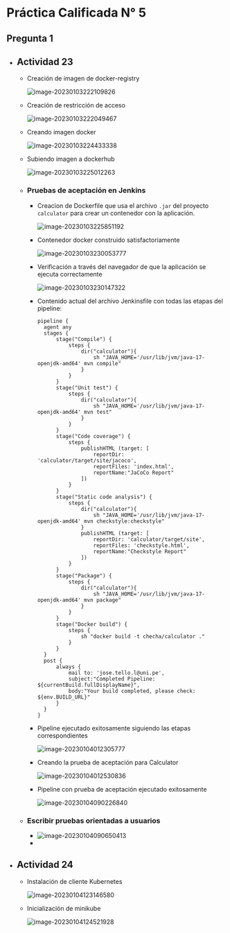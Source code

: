 # Práctica Calificada N° 5

## Pregunta 1

- ## Actividad 23

  - Creación de imagen de docker-registry

    ![image-20230103222109826](README.assets/image-20230103222109826.png)

  - Creación de restricción de acceso

    ![image-20230103222049467](README.assets/image-20230103222049467.png)

  - Creando imagen docker

    ![image-20230103224433338](README.assets/image-20230103224433338.png)

  - Subiendo imagen a dockerhub

    ![image-20230103225012263](README.assets/image-20230103225012263.png)

  - ### Pruebas de aceptación en Jenkins

    - Creacion de Dockerfile que usa el archivo `.jar` del proyecto `calculator` para crear un contenedor con la aplicación.

      ![image-20230103225851192](README.assets/image-20230103225851192.png)

    - Contenedor docker construido satisfactoriamente

      ![image-20230103230053777](README.assets/image-20230103230053777.png)

    - Verificación a través del navegador de que la aplicación se ejecuta correctamente

      ![image-20230103230147322](README.assets/image-20230103230147322.png)

    - Contenido actual del archivo Jenkinsfile con todas las etapas del pipeline:

      ```
      pipeline {
      	agent any
      	stages {
      		stage("Compile") {
      			steps {
      				dir("calculator"){
      					sh "JAVA_HOME='/usr/lib/jvm/java-17-openjdk-amd64' mvn compile"
      				}
      			}
      		}
      		stage("Unit test") {
      			steps { 
      				dir("calculator"){
      					sh "JAVA_HOME='/usr/lib/jvm/java-17-openjdk-amd64' mvn test"
      				}
      			}
      		}
      		stage("Code coverage") {
      			steps {
      				publishHTML (target: [
      					reportDir: 'calculator/target/site/jacoco',
      					reportFiles: 'index.html',
      					reportName:"JaCoCo Report"
      				])
      			}
      		}
      		stage("Static code analysis") {
      			steps {
      				dir("calculator"){
      					sh "JAVA_HOME='/usr/lib/jvm/java-17-openjdk-amd64' mvn checkstyle:checkstyle"
      				}
      				publishHTML (target: [
      					reportDir: 'calculator/target/site',
      					reportFiles: 'checkstyle.html',
      					reportName:"Checkstyle Report"
      				])
      			}
      		}
      		stage("Package") {
      			steps {
      				dir("calculator"){
      					sh "JAVA_HOME='/usr/lib/jvm/java-17-openjdk-amd64' mvn package"
      				}
      			}
      		}
      		stage("Docker build") {
      			steps {
      				sh "docker build -t checha/calculator ."
      			}
      		}
      	}
      	post {
      		always {
      			mail to: 'jose.tello.l@uni.pe',
      			subject:"Completed Pipeline: ${currentBuild.fullDisplayName}",
      			body:"Your build completed, please check: ${env.BUILD_URL}"
      		}
      	}
      }
      ```

    - Pipeline ejecutado exitosamente siguiendo las etapas correspondientes
    
      ![image-20230104012305777](README.assets/image-20230104012305777.png)
    
    - Creando la prueba de aceptación para Calculator
    
      ![image-20230104012530836](README.assets/image-20230104012530836.png)
    
    - Pipeline con prueba de aceptación ejecutado exitosamente
    
      ![image-20230104090226840](README.assets/image-20230104090226840.png)
    
  - ### Escribir pruebas orientadas a usuarios

    - ![image-20230104090650413](README.assets/image-20230104090650413.png)
    - 

- ## Actividad 24

  - Instalación de cliente Kubernetes

    ![image-20230104123146580](README.assets/image-20230104123146580.png)

  - Inicialización de minikube

    ![image-20230104124521928](README.assets/image-20230104124521928.png)